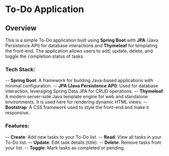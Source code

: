 # To-Do Application

## Overview

This is a simple To-Do application built using **Spring Boot** with **JPA** (Java Persistence API) for database interactions and **Thymeleaf** for templating the front-end. The application allows users to add, update, delete, and toggle the completion status of tasks.

### Tech Stack:
-- **Spring Boot**: A framework for building Java-based applications with minimal configuration.
-- **JPA (Java Persistence API)**: Used for database interaction, leveraging Spring Data JPA for CRUD operations.
-- **Thymeleaf**: A modern server-side Java template engine for web and standalone environments. It is used here for rendering dynamic HTML views.
-- **Bootstrap**: A CSS framework used to style the front-end and make it responsive.

### Features:
-- **Create**: Add new tasks to your To-Do list.
-- **Read**: View all tasks in your To-Do list.
-- **Update**: Edit task details (title).
-- **Delete**: Remove tasks from your list.
-- **Toggle**: Mark tasks as completed or pending.
